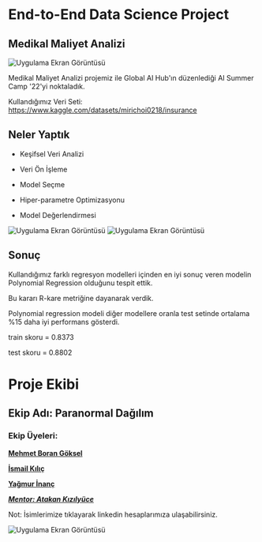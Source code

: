 
# End-to-End  Data Science Project
## Medikal Maliyet Analizi




![Uygulama Ekran Görüntüsü](https://i.hizliresim.com/2h5l41p.png)

  Medikal Maliyet Analizi projemiz ile Global AI Hub'ın düzenlediği AI Summer Camp '22'yi noktaladık.

Kullandığımız Veri Seti: https://www.kaggle.com/datasets/mirichoi0218/insurance
## Neler Yaptık

- Keşifsel Veri Analizi

- Veri Ön İşleme

- Model Seçme

- Hiper-parametre Optimizasyonu

- Model Değerlendirmesi


![Uygulama Ekran Görüntüsü](https://i.hizliresim.com/100e5r3.png)
![Uygulama Ekran Görüntüsü](https://i.hizliresim.com/4jk8jhu.png)

  
## Sonuç

Kullandığımız farklı regresyon modelleri içinden en iyi sonuç veren modelin Polynomial Regression olduğunu tespit ettik. 

Bu kararı R-kare metriğine dayanarak verdik. 

Polynomial regression modeli diğer modellere oranla test setinde ortalama %15 daha iyi performans gösterdi.

train skoru = 0.8373

test skoru = 0.8802
  
# Proje Ekibi
## Ekip Adı: Paranormal Dağılım 
### Ekip Üyeleri:

[__Mehmet Boran Göksel__](https://www.linkedin.com/in/mgoksel/)

[__İsmail Kılıç__](https://www.linkedin.com/in/ismail-kilic/)

[__Yağmur İnanç__](https://www.linkedin.com/in/yagmurinanc/)

[___Mentor: Atakan Kızılyüce___](https://www.linkedin.com/in/atakankizilyuce/)


Not: İsimlerimize tıklayarak linkedin hesaplarımıza ulaşabilirsiniz.

![Uygulama Ekran Görüntüsü](https://i.hizliresim.com/pzoodip.jpg)






  
